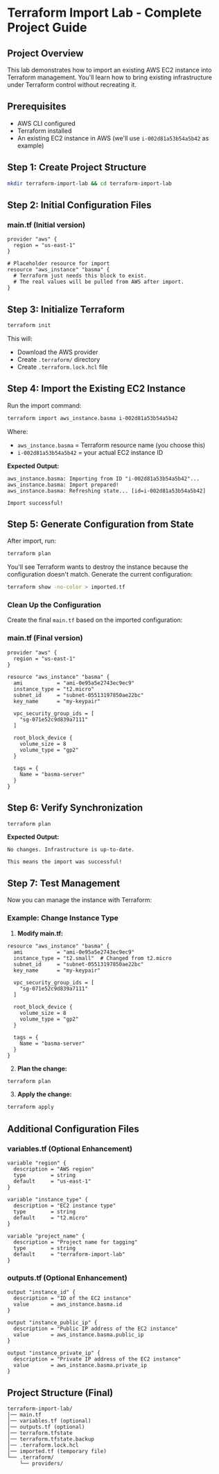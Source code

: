 # Terraform Import Lab - Complete Project Guide

## Project Overview

This lab demonstrates how to import an existing AWS EC2 instance into Terraform management. You'll learn how to bring existing infrastructure under Terraform control without recreating it.

## Prerequisites

- AWS CLI configured
- Terraform installed
- An existing EC2 instance in AWS (we'll use `i-002d81a53b54a5b42` as example)

## Step 1: Create Project Structure

```bash
mkdir terraform-import-lab && cd terraform-import-lab
```

## Step 2: Initial Configuration Files

### main.tf (Initial version)

```hcl
provider "aws" {
  region = "us-east-1"
}

# Placeholder resource for import
resource "aws_instance" "basma" {
  # Terraform just needs this block to exist.
  # The real values will be pulled from AWS after import.
}
```

## Step 3: Initialize Terraform

```bash
terraform init
```

This will:
- Download the AWS provider
- Create `.terraform/` directory
- Create `.terraform.lock.hcl` file

## Step 4: Import the Existing EC2 Instance

Run the import command:

```bash
terraform import aws_instance.basma i-002d81a53b54a5b42
```

Where:
- `aws_instance.basma` = Terraform resource name (you choose this)
- `i-002d81a53b54a5b42` = your actual EC2 instance ID

**Expected Output:**
```
aws_instance.basma: Importing from ID "i-002d81a53b54a5b42"...
aws_instance.basma: Import prepared!
aws_instance.basma: Refreshing state... [id=i-002d81a53b54a5b42]

Import successful!
```

## Step 5: Generate Configuration from State

After import, run:

```bash
terraform plan
```

You'll see Terraform wants to destroy the instance because the configuration doesn't match. Generate the current configuration:

```bash
terraform show -no-color > imported.tf
```

### Clean Up the Configuration

Create the final `main.tf` based on the imported configuration:

### main.tf (Final version)

```hcl
provider "aws" {
  region = "us-east-1"
}

resource "aws_instance" "basma" {
  ami           = "ami-0e95a5e2743ec9ec9"
  instance_type = "t2.micro"
  subnet_id     = "subnet-05513197850ae22bc"
  key_name      = "my-keypair"
  
  vpc_security_group_ids = [
    "sg-071e52c9d839a7111"
  ]
  
  root_block_device {
    volume_size = 8
    volume_type = "gp2"
  }
  
  tags = {
    Name = "basma-server"
  }
}
```

## Step 6: Verify Synchronization

```bash
terraform plan
```

**Expected Output:**
```
No changes. Infrastructure is up-to-date.

This means the import was successful!
```

## Step 7: Test Management

Now you can manage the instance with Terraform:

### Example: Change Instance Type

1. **Modify main.tf:**
```hcl
resource "aws_instance" "basma" {
  ami           = "ami-0e95a5e2743ec9ec9"
  instance_type = "t2.small"  # Changed from t2.micro
  subnet_id     = "subnet-05513197850ae22bc"
  key_name      = "my-keypair"
  
  vpc_security_group_ids = [
    "sg-071e52c9d839a7111"
  ]
  
  root_block_device {
    volume_size = 8
    volume_type = "gp2"
  }
  
  tags = {
    Name = "basma-server"
  }
}
```

2. **Plan the change:**
```bash
terraform plan
```

3. **Apply the change:**
```bash
terraform apply
```

## Additional Configuration Files

### variables.tf (Optional Enhancement)

```hcl
variable "region" {
  description = "AWS region"
  type        = string
  default     = "us-east-1"
}

variable "instance_type" {
  description = "EC2 instance type"
  type        = string
  default     = "t2.micro"
}

variable "project_name" {
  description = "Project name for tagging"
  type        = string
  default     = "terraform-import-lab"
}
```

### outputs.tf (Optional Enhancement)

```hcl
output "instance_id" {
  description = "ID of the EC2 instance"
  value       = aws_instance.basma.id
}

output "instance_public_ip" {
  description = "Public IP address of the EC2 instance"
  value       = aws_instance.basma.public_ip
}

output "instance_private_ip" {
  description = "Private IP address of the EC2 instance"
  value       = aws_instance.basma.private_ip
}
```

## Project Structure (Final)

```
terraform-import-lab/
│── main.tf
│── variables.tf (optional)
│── outputs.tf (optional)
│── terraform.tfstate
│── terraform.tfstate.backup
│── .terraform.lock.hcl
│── imported.tf (temporary file)
└── .terraform/
    └── providers/
```
